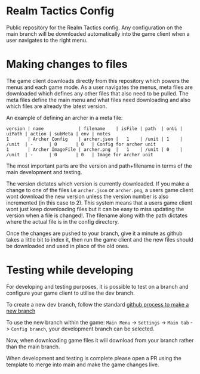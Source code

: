 # Realm Tactics Config

Public repository for the Realm Tactics config. Any configuration on the main branch will be downloaded automatically into the game client when a user navigates to the right menu.

# Making changes to files

The game client downloads directly from this repository which powers the menus and each game mode. As a user navigates the menus, meta files are downloaded which defines any other files that also need to be pulled. The meta files define the main menu and what files need downloading and also which files are already the latest version.

An example of defining an archer in a meta file:

```
version | name             | filename    | isFile | path  | onUi | uiPath | action | subMeta | env | notes
1       | Archer Config    | archer.json |   1    | /unit | 1    | /unit  | -      | 0       | 0   | Config for archer unit
1       | Archer ImageFile | archer.png  |   1    | /unit | 0    | /unit  | -      | 0       | 0   | Image for archer unit
```

The most important parts are the version and path+filename in terms of the main development and testing.

The version dictates which version is currently downloaded. If you make a change to one of the files i.e `archer.json` or `archer.png`, a users game client wont download the new version unless the version number is also incremented (in this case to 2). This system means that a users game client wont just keep downloading files but it can be easy to miss updating the version when a file is changed!. The filename along with the path dictates where the actual file is in the config directory.

Once the changes are pushed to your branch, give it a minute as github takes a little bit to index it, then run the game client and the new files should be downloaded and used in place of the old ones.

# Testing while developing

For developing and testing purposes, it is possible to test on a branch and configure your game client to utilise the dev branch.

To create a new dev branch, follow the standard [github process to make a new branch](https://docs.github.com/en/pull-requests/collaborating-with-pull-requests/proposing-changes-to-your-work-with-pull-requests/creating-and-deleting-branches-within-your-repository)

To use the new branch within the game: `Main Menu` -> `Settings` -> `Main tab` -> `Config branch`, your development branch can be selected.

Now, when downloading game files it will download from your branch rather than the main branch.

When development and testing is complete please open a PR using the template to merge into main and make the game changes live.

